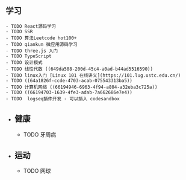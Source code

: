 ## 学习
	- TODO React源码学习
	- TODO SSR
	- TODO 算法Leetcode hot100+
	- TODO qiankun 微应用源码学习
	- TODO three.js 入门
	- TODO TypeScript
	- TODO 设计模式
	- TODO 线性代数 ((649da508-200d-45c4-a0ad-b44ad5516590))
	- TODO linux入门 [Linux 101 在线讲义](https://101.lug.ustc.edu.cn/)
	- TODO ((64a1826f-ccde-4703-acab-075543313ba5))
	- TODO 计算机网络 ((66194946-6963-4f94-a804-a32eba3c725a))
	- TODO ((66194703-1639-4fe3-adab-7a662686e7e4))
	- TODO  logseq插件开发 - 可以插入 codesandbox
- ## 健康
	- TODO 牙周病
- ## 运动
	- TODO 网球